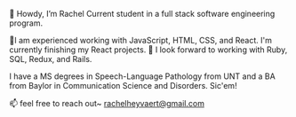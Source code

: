 
👋 Howdy, I’m Rachel
Current student in a full stack software engineering program.

 💫I am experienced working with JavaScript, HTML, CSS, and React. I'm currently finishing my React projects. 
🌱 I look forward to  working with Ruby, SQL, Redux, and Rails.

I have a MS degrees in Speech-Language Pathology from UNT and a BA from Baylor in Communication Science and Disorders. Sic'em! 

 📫 feel free to reach out~ rachelheyvaert@gmail.com
